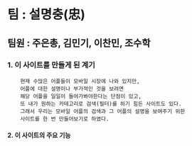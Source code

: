 # 팀 : 설명충(忠)
## **팀원 : 주은총, 김민기, 이찬민, 조수학**

### 1. 이 사이트를 만들게 된 계기
        현재 수많은 어플들이 모바일 시장에 나와 있지만, 
        어플에 대한 설명이나 부가적인 것을 보려면 
        해당 어플을 일일이 들어가봐야한다는 단점이 있고, 
        또 내가 원하는 카테고리로 검색(필터)를 하기 힘든 사이트도 있다.
        그래서 우리는 모바일 어플의 검색과 그 어플의 설명을 보여주기 위한 
        사이트를 한 번 만들어보기로 하였다.
#### 2. 이 사이트의 주요 기능
